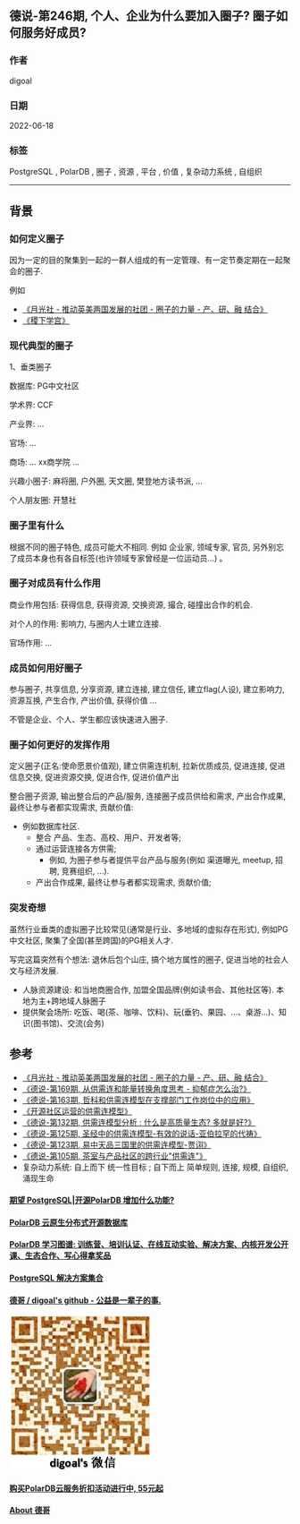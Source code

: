 ## 德说-第246期, 个人、企业为什么要加入圈子? 圈子如何服务好成员?                
                                                                                  
### 作者                                                                                  
digoal                                                                                  
                                                                                  
### 日期                                                                                  
2022-06-18                                                                       
                                                                                  
### 标签                                                                                  
PostgreSQL , PolarDB , 圈子 , 资源 , 平台 , 价值 , 复杂动力系统 , 自组织                                                              
                                                                                  
----                                                                    
                                                                                  
## 背景   
  
  
### 如何定义圈子  
因为一定的目的聚集到一起的一群人组成的有一定管理、有一定节奏定期在一起聚会的圈子.    
  
例如  
- [《月光社 - 推动英美两国发展的社团 - 圈子的力量 - 产、研、融 结合》](../202103/20210316_04.md)    
- [《稷下学宫》](../202104/20210423_02.md)    
  
### 现代典型的圈子  
1、垂类圈子  
  
数据库: PG中文社区  
  
学术界: CCF  
  
产业界: ...   
  
官场: ...   
  
商场: ... xx商学院 ...  
  
兴趣小圈子: 麻将圈, 户外圈, 天文圈, 樊登地方读书派, ...   
  
个人朋友圈: 开慧社   
  
### 圈子里有什么  
根据不同的圈子特色, 成员可能大不相同. 例如 企业家, 领域专家, 官员, 另外别忘了成员本身也有各自标签(也许领域专家曾经是一位运动员...) 。  
  
### 圈子对成员有什么作用  
  
商业作用包括: 获得信息, 获得资源, 交换资源, 撮合, 碰撞出合作的机会.   
  
对个人的作用: 影响力, 与圈内人士建立连接.   
  
官场作用: ...     
  
### 成员如何用好圈子  
  
参与圈子, 共享信息, 分享资源, 建立连接, 建立信任, 建立flag(人设), 建立影响力, 资源互换, 产生合作, 产出价值, 获得价值  ...      
  
不管是企业、个人、学生都应该快速进入圈子.   
  
### 圈子如何更好的发挥作用  
  
定义圈子(正名:使命愿景价值观), 建立供需连机制, 拉新优质成员, 促进连接, 促进信息交换, 促进资源交换, 促进合作, 促进价值产出  
  
整合圈子资源, 输出整合后的产品/服务, 连接圈子成员供给和需求, 产出合作成果, 最终让参与者都实现需求, 贡献价值:     
- 例如数据库社区.   
    - 整合 产品、生态、高校、用户、开发者等;   
    - 通过运营连接各方供需;   
        - 例如, 为圈子参与者提供平台产品与服务(例如 渠道曝光, meetup, 招聘, 竞赛组织, ...).   
    - 产出合作成果, 最终让参与者都实现需求, 贡献价值;   
   
### 突发奇想
虽然行业垂类的虚拟圈子比较常见(通常是行业、多地域的虚拟存在形式), 例如PG中文社区, 聚集了全国(甚至跨国)的PG相关人才.  
  
写完这篇突然有个想法: 退休后包个山庄, 搞个地方属性的圈子, 促进当地的社会人文与经济发展.     
- 人脉资源建设: 和当地商圈合作, 加盟全国品牌(例如读书会、其他社区等). 本地为主+跨地域人脉圈子  
- 提供聚会场所: 吃饭、喝(茶、咖啡、饮料)、玩(垂钓、果园、...、桌游...)、知识(图书馆)、交流(会务)  
  
  
       
## 参考  
- [《月光社 - 推动英美两国发展的社团 - 圈子的力量 - 产、研、融 结合》](../202103/20210316_04.md)    
- [《德说-第169期, 从供需连和能量转换角度思考 - 抑郁症怎么治?》](../202211/20221111_03.md)    
- [《德说-第163期, 哲科和供需连模型在支撑部门工作岗位中的应用》](../202210/20221022_02.md)    
- [《开源社区运营的供需连模型》](../202209/20220928_01.md)    
- [《德说-第132期, 供需连模型分析 : 什么是高质量生态? 多就是好?》](../202209/20220903_02.md)    
- [《德说-第125期, 圣经中的供需连模型-有效的说话-亚伯拉罕的代祷》](../202208/20220819_02.md)    
- [《德说-第123期, 易中天品三国里的供需连模型-贾诩》](../202208/20220812_01.md)    
- [《德说-第105期, 茶室与产品社区的跨行业"供需连"》](../202206/20220617_01.md)    
- 复杂动力系统: 自上而下 统一性目标 ; 自下而上 简单规则, 连接, 规模, 自组织, 涌现生命  
  
  
#### [期望 PostgreSQL|开源PolarDB 增加什么功能?](https://github.com/digoal/blog/issues/76 "269ac3d1c492e938c0191101c7238216")
  
  
#### [PolarDB 云原生分布式开源数据库](https://github.com/ApsaraDB "57258f76c37864c6e6d23383d05714ea")
  
  
#### [PolarDB 学习图谱: 训练营、培训认证、在线互动实验、解决方案、内核开发公开课、生态合作、写心得拿奖品](https://www.aliyun.com/database/openpolardb/activity "8642f60e04ed0c814bf9cb9677976bd4")
  
  
#### [PostgreSQL 解决方案集合](../201706/20170601_02.md "40cff096e9ed7122c512b35d8561d9c8")
  
  
#### [德哥 / digoal's github - 公益是一辈子的事.](https://github.com/digoal/blog/blob/master/README.md "22709685feb7cab07d30f30387f0a9ae")
  
  
![digoal's wechat](../pic/digoal_weixin.jpg "f7ad92eeba24523fd47a6e1a0e691b59")
  
  
#### [购买PolarDB云服务折扣活动进行中, 55元起](https://www.aliyun.com/activity/new/polardb-yunparter?userCode=bsb3t4al "e0495c413bedacabb75ff1e880be465a")
  
  
#### [About 德哥](https://github.com/digoal/blog/blob/master/me/readme.md "a37735981e7704886ffd590565582dd0")
  

